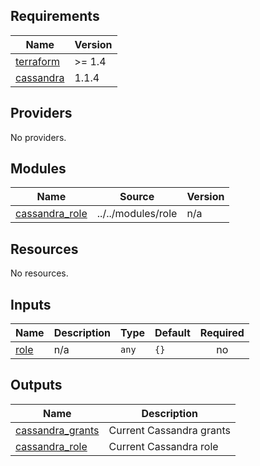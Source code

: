<!-- BEGIN_TF_DOCS -->
## Requirements

| Name | Version |
|------|---------|
| <a name="requirement_terraform"></a> [terraform](#requirement\_terraform) | >= 1.4 |
| <a name="requirement_cassandra"></a> [cassandra](#requirement\_cassandra) | 1.1.4 |

## Providers

No providers.

## Modules

| Name | Source | Version |
|------|--------|---------|
| <a name="module_cassandra_role"></a> [cassandra\_role](#module\_cassandra\_role) | ../../modules/role | n/a |

## Resources

No resources.

## Inputs

| Name | Description | Type | Default | Required |
|------|-------------|------|---------|:--------:|
| <a name="input_role"></a> [role](#input\_role) | n/a | `any` | `{}` | no |

## Outputs

| Name | Description |
|------|-------------|
| <a name="output_cassandra_grants"></a> [cassandra\_grants](#output\_cassandra\_grants) | Current Cassandra grants |
| <a name="output_cassandra_role"></a> [cassandra\_role](#output\_cassandra\_role) | Current Cassandra role |
<!-- END_TF_DOCS -->
